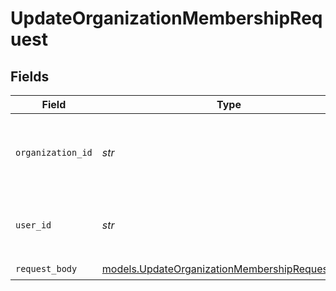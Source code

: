 # UpdateOrganizationMembershipRequest


## Fields

| Field                                                                                                  | Type                                                                                                   | Required                                                                                               | Description                                                                                            | Example                                                                                                |
| ------------------------------------------------------------------------------------------------------ | ------------------------------------------------------------------------------------------------------ | ------------------------------------------------------------------------------------------------------ | ------------------------------------------------------------------------------------------------------ | ------------------------------------------------------------------------------------------------------ |
| `organization_id`                                                                                      | *str*                                                                                                  | :heavy_check_mark:                                                                                     | The ID of the organization to which the membership belongs                                             | org_12345                                                                                              |
| `user_id`                                                                                              | *str*                                                                                                  | :heavy_check_mark:                                                                                     | The ID of the user that this membership belongs to                                                     | user_67890                                                                                             |
| `request_body`                                                                                         | [models.UpdateOrganizationMembershipRequestBody](../models/updateorganizationmembershiprequestbody.md) | :heavy_check_mark:                                                                                     | N/A                                                                                                    |                                                                                                        |